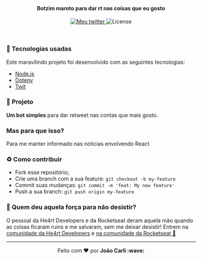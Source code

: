 <h4 align="center">
<!-- <img src="./img/logo3x.png" width="250px" /> -->
<br>
 <b>Botzim maroto para dar rt nas coisas que eu gosto</b> 
</h4>
<p align="center">
  <a href="https://twitter.com/JaoHe4rt">
    <img alt="Meu twitter" src="https://img.shields.io/badge/bot%20para-twitter-blue">
  </a>
  <img alt="License" src="https://img.shields.io/badge/status%3A-n%C3%A3o%20testado-FF0009">
</p>

<br>

### :rocket: Tecnologias usadas
Este maravilindo projeto foi desenvolvido com as seguintes tecnologias:
- [Node.js](https://nodejs.org/en/)
- [Dotenv](https://www.npmjs.com/package/dotenv)
- [Twit](https://www.npmjs.com/package/twit)

### :muscle: Projeto

<b>Um bot simples</b> para dar retweet nas contas que mais gosto.  

### Mas para que isso? <br>
Para me manter informado nas noticias envolvendo React

### :recycle: Como contribuir

- Fork esse repositório;
- Crie uma branch com a sua feature: `git checkout -b my-feature`
- Commit suas mudanças: `git commit -m 'feat: My new feature'`
- Push a sua branch: `git push origin my-feature`


### :muscle: Quem deu aquela força para não desistir?

O pessoal da He4rt Developers e da Rocketseat deram aquela mão quando as coisas ficaram ruins e me salvaram, sem me deixar desistir!
Entrem na [comunidade da He4rt Developers](https://discord.gg/8mA4CM2) e [na comunidade da Rocketseat :rocket:](https://discordapp.com/invite/gCRAFhc)

---

<p align="center">Feito com ❤️ por <strong>João Carli :wave: </p>
